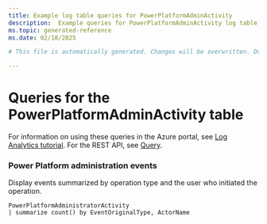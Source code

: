 ```yaml
---
title: Example log table queries for PowerPlatformAdminActivity
description:  Example queries for PowerPlatformAdminActivity log table
ms.topic: generated-reference
ms.date: 02/18/2025

# This file is automatically generated. Changes will be overwritten. Do not change this file directly. 

---
```


# Queries for the PowerPlatformAdminActivity table

For information on using these queries in the Azure portal, see [Log Analytics tutorial](/azure/azure-monitor/logs/log-analytics-tutorial). For the REST API, see [Query](/rest/api/loganalytics/query).


### Power Platform administration events  


Display events summarized by operation type and the user who initiated the operation.  

```query
PowerPlatformAdministratorActivity
| summarize count() by EventOriginalType, ActorName
```

